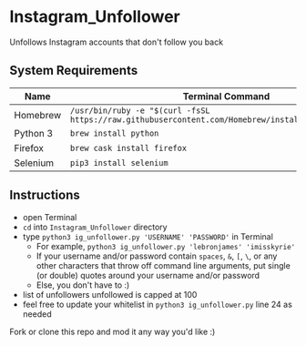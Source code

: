 # Instagram_Unfollower

Unfollows Instagram accounts that don't follow you back

## System Requirements
Name           | Terminal Command
---            | ---
Homebrew       | `/usr/bin/ruby -e "$(curl -fsSL https://raw.githubusercontent.com/Homebrew/install/master/install)"`
Python 3       | `brew install python`
Firefox        | `brew cask install firefox`
Selenium       | `pip3 install selenium`

## Instructions
- open Terminal
- `cd` into `Instagram_Unfollower` directory
- type `python3 ig_unfollower.py 'USERNAME' 'PASSWORD'` in Terminal
    - For example, `python3 ig_unfollower.py 'lebronjames' 'imisskyrie'`
    - If your username and/or password contain `spaces`, `&`, `[`, `\`, or any other characters that throw off command line arguments, put single (or double) quotes around your username and/or password
    - Else, you don't have to :)
- list of unfollowers unfollowed is capped at 100
- feel free to update your whitelist in `python3 ig_unfollower.py` line 24 as needed

Fork or clone this repo and mod it any way you'd like :)
